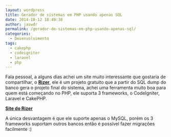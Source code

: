 ```yaml
---
layout: wordpress
title: Gerador de sistemas em PHP usando apenas SQL
date: 2014-10-12 18:49:38
author: jaswdr
permalink: /gerador-de-sistemas-em-php-usando-apenas-sql/
categories:
  - Desenvolvimento
tags:
  - cakephp
  - codeigniter
  - laravel
  - php
---
```


Fala pessoal, a alguns dias achei um site muito interessante que gostaria de compartilhar, o <strong><a href="http://www.rizer.com.br/site/">Rizer</a></strong>, ele é um projeto gratuito que a partir do SQL dump do banco gera o projeto final do sistema, achei uma ferramenta muito boa para quem está começando no PHP, ele suporta 3 frameworks, o CodeIgniter, Laravel e CakePHP.

<strong><a href="http://www.rizer.com.br/site/">Site do Rizer</a></strong>

A única desvantagem é que ele suporte apenas o MySQL, porém os 3 frameworks suportam outros bancos então é possível fazer migrações facilmente :)